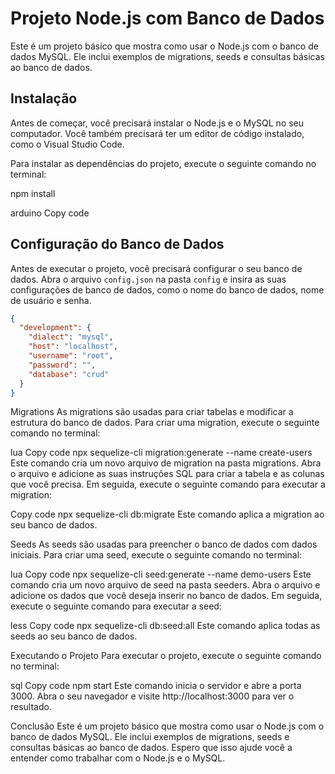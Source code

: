 # Projeto Node.js com Banco de Dados

Este é um projeto básico que mostra como usar o Node.js com o banco de dados MySQL. Ele inclui exemplos de migrations, seeds e consultas básicas ao banco de dados.

## Instalação

Antes de começar, você precisará instalar o Node.js e o MySQL no seu computador. Você também precisará ter um editor de código instalado, como o Visual Studio Code.

Para instalar as dependências do projeto, execute o seguinte comando no terminal:

npm install

arduino
Copy code

## Configuração do Banco de Dados

Antes de executar o projeto, você precisará configurar o seu banco de dados. Abra o arquivo `config.json` na pasta `config` e insira as suas configurações de banco de dados, como o nome do banco de dados, nome de usuário e senha.

```json
{
  "development": {
    "dialect": "mysql",
    "host": "localhost",
    "username": "root",
    "password": "",
    "database": "crud"
  }
}
```

Migrations
As migrations são usadas para criar tabelas e modificar a estrutura do banco de dados. Para criar uma migration, execute o seguinte comando no terminal:

lua
Copy code
npx sequelize-cli migration:generate --name create-users
Este comando cria um novo arquivo de migration na pasta migrations. Abra o arquivo e adicione as suas instruções SQL para criar a tabela e as colunas que você precisa. Em seguida, execute o seguinte comando para executar a migration:

Copy code
npx sequelize-cli db:migrate
Este comando aplica a migration ao seu banco de dados.

Seeds
As seeds são usadas para preencher o banco de dados com dados iniciais. Para criar uma seed, execute o seguinte comando no terminal:

lua
Copy code
npx sequelize-cli seed:generate --name demo-users
Este comando cria um novo arquivo de seed na pasta seeders. Abra o arquivo e adicione os dados que você deseja inserir no banco de dados. Em seguida, execute o seguinte comando para executar a seed:

less
Copy code
npx sequelize-cli db:seed:all
Este comando aplica todas as seeds ao seu banco de dados.

Executando o Projeto
Para executar o projeto, execute o seguinte comando no terminal:

sql
Copy code
npm start
Este comando inicia o servidor e abre a porta 3000. Abra o seu navegador e visite http://localhost:3000 para ver o resultado.

Conclusão
Este é um projeto básico que mostra como usar o Node.js com o banco de dados MySQL. Ele inclui exemplos de migrations, seeds e consultas básicas ao banco de dados. Espero que isso ajude você a entender como trabalhar com o Node.js e o MySQL.